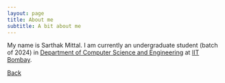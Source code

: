 ```yaml
---
layout: page
title: About me
subtitle: A bit about me
---
```


My name is Sarthak Mittal. I am currently an undergraduate student (batch of 2024) in [Department of Computer Science and Engineering](https://www.cse.iitb.ac.in/) at [IIT Bombay](https://www.iitb.ac.in/).

[Back](..)